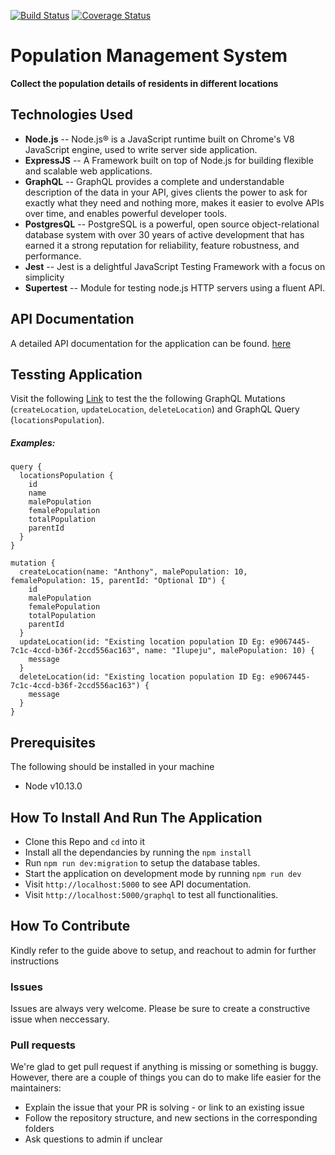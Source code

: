 [![Build Status](https://travis-ci.org/Hector101/population-management-system.svg?branch=master)](https://travis-ci.org/Hector101/population-management-system) [![Coverage Status](https://coveralls.io/repos/github/Hector101/population-management-system/badge.svg?branch=master)](https://coveralls.io/github/Hector101/population-management-system?branch=master)


# Population Management System

**Collect the population details of residents in different locations**

## Technologies Used
- **Node.js** -- Node.js® is a JavaScript runtime built on Chrome's V8 JavaScript engine, used to write server side application.
- **ExpressJS** -- A Framework built on top of Node.js for building flexible and scalable web applications.
- **GraphQL** -- GraphQL provides a complete and understandable description of the data in your API, gives clients the power to ask for exactly what they need and nothing more, makes it easier to evolve APIs over time, and enables powerful developer tools.
- **PostgresQL** -- PostgreSQL is a powerful, open source object-relational database system with over 30 years of active development that has earned it a strong reputation for reliability, feature robustness, and performance.
- **Jest** -- Jest is a delightful JavaScript Testing Framework with a focus on simplicity
- **Supertest** -- Module for testing node.js HTTP servers using a fluent API.

## API Documentation
A detailed API documentation for the application can be found. [here](https://pms-lms.herokuapp.com)


## Tessting Application
Visit the following [Link](https://pms-lms.herokuapp.com/graphql) to test the the following GraphQL Mutations (`createLocation`, `updateLocation`, `deleteLocation`) and GraphQL Query (`locationsPopulation`).

##### Examples:
```
query {
  locationsPopulation {
    id
    name
    malePopulation
    femalePopulation
    totalPopulation
    parentId
  }
}
```

```
mutation {
  createLocation(name: "Anthony", malePopulation: 10, femalePopulation: 15, parentId: "Optional ID") {
    id
    malePopulation
    femalePopulation
    totalPopulation
    parentId
  }
  updateLocation(id: "Existing location population ID Eg: e9067445-7c1c-4ccd-b36f-2ccd556ac163", name: "Ilupeju", malePopulation: 10) {
    message
  }
  deleteLocation(id: "Existing location population ID Eg: e9067445-7c1c-4ccd-b36f-2ccd556ac163") {
    message
  }
}
```




## Prerequisites
The following should be installed in your machine
- Node v10.13.0

## How To Install And Run The Application

* Clone this Repo and `cd` into it
* Install all the dependancies by running the `npm install`
* Run `npm run dev:migration` to setup the database tables.
* Start the application on development mode by running `npm run dev`
* Visit `http://localhost:5000` to see API documentation.
* Visit `http://localhost:5000/graphql` to test all functionalities.


## How To Contribute
Kindly refer to the guide above to setup, and reachout to admin for further instructions

### Issues
Issues are always very welcome. Please be sure to create a constructive issue when neccessary.

### Pull requests
We're glad to get pull request if anything is missing or something is buggy. However, there are a couple of things you can do to make life easier for the maintainers:

- Explain the issue that your PR is solving - or link to an existing issue
- Follow the repository structure, and new sections in the corresponding folders
- Ask questions to admin if unclear
